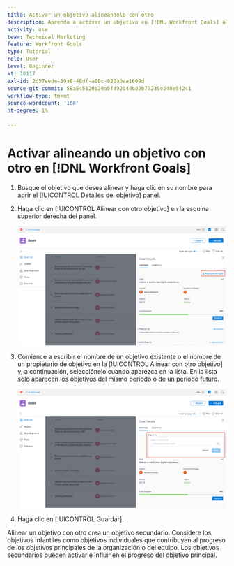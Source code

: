 ```yaml
---
title: Activar un objetivo alineándolo con otro
description: Aprenda a activar un objetivo en [!DNL Workfront Goals] alineándolo con otro objetivo.
activity: use
team: Technical Marketing
feature: Workfront Goals
type: Tutorial
role: User
level: Beginner
kt: 10117
exl-id: 2d57eede-59a8-48df-a00c-820a0aa1609d
source-git-commit: 58a545120b29a5f492344b89b77235e548e94241
workflow-type: tm+mt
source-wordcount: '168'
ht-degree: 1%

---
```


# Activar alineando un objetivo con otro en [!DNL Workfront Goals]

1. Busque el objetivo que desea alinear y haga clic en su nombre para abrir el [!UICONTROL Detalles del objetivo] panel.
1. Haga clic en [!UICONTROL Alinear con otro objetivo] en la esquina superior derecha del panel.

   ![Captura de pantalla del [!UICONTROL Detalles del objetivo] panel a [!UICONTROL Alinear con otro objetivo]](assets/06-workfront-goals-align-goals.png)

1. Comience a escribir el nombre de un objetivo existente o el nombre de un propietario de objetivo en la [!UICONTROL Alinear con otro objetivo] y, a continuación, selecciónelo cuando aparezca en la lista. En la lista solo aparecen los objetivos del mismo periodo o de un periodo futuro.

   ![Captura de pantalla del [!UICONTROL Detalles del objetivo] panel que muestra el [!UICONTROL Alineado con] sección](assets/07-workfront-goals-align-to.png)

1. Haga clic en [!UICONTROL Guardar].

Alinear un objetivo con otro crea un objetivo secundario. Considere los objetivos infantiles como objetivos individuales que contribuyen al progreso de los objetivos principales de la organización o del equipo. Los objetivos secundarios pueden activar e influir en el progreso del objetivo principal.
